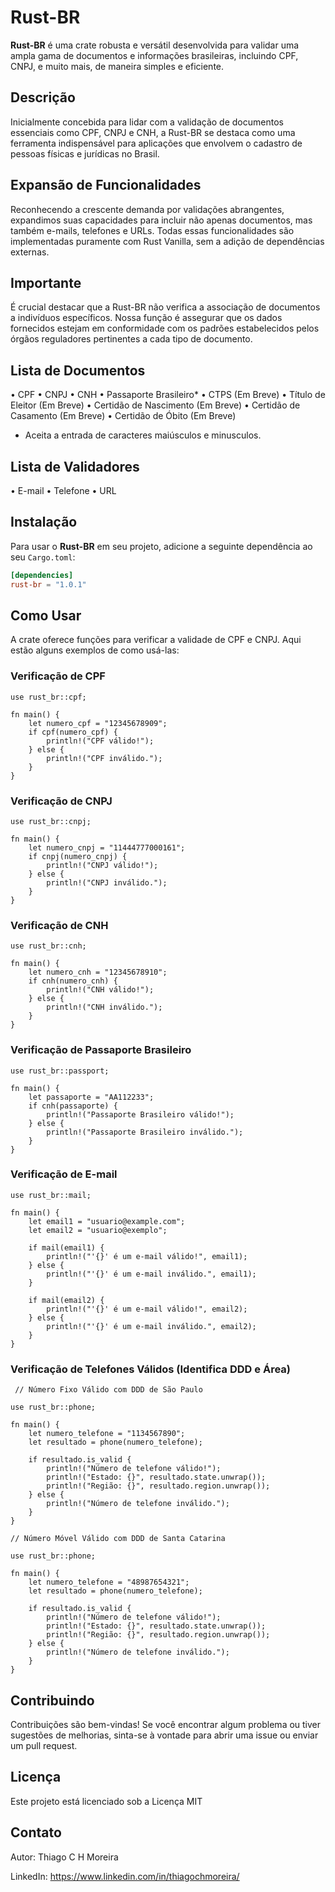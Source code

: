 # Rust-BR

**Rust-BR** é uma crate robusta e versátil desenvolvida para validar uma ampla gama de documentos e informações brasileiras, incluindo CPF, CNPJ, e muito mais, de maneira simples e eficiente.

## Descrição
Inicialmente concebida para lidar com a validação de documentos essenciais como CPF, CNPJ e CNH, a Rust-BR se destaca como uma ferramenta indispensável para aplicações que envolvem o cadastro de pessoas físicas e jurídicas no Brasil.

## Expansão de Funcionalidades
Reconhecendo a crescente demanda por validações abrangentes, expandimos suas capacidades para incluir não apenas documentos, mas também e-mails, telefones e URLs. Todas essas funcionalidades são implementadas puramente com Rust Vanilla, sem a adição de dependências externas.

## Importante
É crucial destacar que a Rust-BR não verifica a associação de documentos a indivíduos específicos. Nossa função é assegurar que os dados fornecidos estejam em conformidade com os padrões estabelecidos pelos órgãos reguladores pertinentes a cada tipo de documento.

## Lista de Documentos

 • CPF
 • CNPJ
 • CNH
 • Passaporte Brasileiro*
 • CTPS (Em Breve)
 • Título de Eleitor (Em Breve)
 • Certidão de Nascimento (Em Breve)
 • Certidão de Casamento (Em Breve)
 • Certidão de Óbito (Em Breve)

 * Aceita a entrada de caracteres maiúsculos e minusculos.

## Lista de Validadores

 • E-mail
 • Telefone
 • URL

## Instalação

Para usar o **Rust-BR** em seu projeto, adicione a seguinte dependência ao seu `Cargo.toml`:

```toml
[dependencies]
rust-br = "1.0.1"
```

## Como Usar
A crate oferece funções para verificar a validade de CPF e CNPJ. Aqui estão alguns exemplos de como usá-las:

### Verificação de CPF
```
use rust_br::cpf;

fn main() {
    let numero_cpf = "12345678909";
    if cpf(numero_cpf) {
        println!("CPF válido!");
    } else {
        println!("CPF inválido.");
    }
}
```
### Verificação de CNPJ
```
use rust_br::cnpj;

fn main() {
    let numero_cnpj = "11444777000161";
    if cnpj(numero_cnpj) {
        println!("CNPJ válido!");
    } else {
        println!("CNPJ inválido.");
    }
}
```
### Verificação de CNH
```
use rust_br::cnh;

fn main() {
    let numero_cnh = "12345678910";
    if cnh(numero_cnh) {
        println!("CNH válido!");
    } else {
        println!("CNH inválido.");
    }
}
```
### Verificação de Passaporte Brasileiro
```
use rust_br::passport;

fn main() {
    let passaporte = "AA112233";
    if cnh(passaporte) {
        println!("Passaporte Brasileiro válido!");
    } else {
        println!("Passaporte Brasileiro inválido.");
    }
}
```
### Verificação de E-mail
```
use rust_br::mail;

fn main() {
    let email1 = "usuario@example.com";
    let email2 = "usuario@exemplo";

    if mail(email1) {
        println!("'{}' é um e-mail válido!", email1);
    } else {
        println!("'{}' é um e-mail inválido.", email1);
    }

    if mail(email2) {
        println!("'{}' é um e-mail válido!", email2);
    } else {
        println!("'{}' é um e-mail inválido.", email2);
    }
}
```
### Verificação de Telefones Válidos (Identifica DDD e Área)
```
 // Número Fixo Válido com DDD de São Paulo

use rust_br::phone;

fn main() {
    let numero_telefone = "1134567890";
    let resultado = phone(numero_telefone);

    if resultado.is_valid {
        println!("Número de telefone válido!");
        println!("Estado: {}", resultado.state.unwrap());
        println!("Região: {}", resultado.region.unwrap());
    } else {
        println!("Número de telefone inválido.");
    }
}
```

```
// Número Móvel Válido com DDD de Santa Catarina

use rust_br::phone;

fn main() {
    let numero_telefone = "48987654321";
    let resultado = phone(numero_telefone);

    if resultado.is_valid {
        println!("Número de telefone válido!");
        println!("Estado: {}", resultado.state.unwrap());
        println!("Região: {}", resultado.region.unwrap());
    } else {
        println!("Número de telefone inválido.");
    }
}
```

## Contribuindo
Contribuições são bem-vindas! Se você encontrar algum problema ou tiver sugestões de melhorias, sinta-se à vontade para abrir uma issue ou enviar um pull request.

## Licença
Este projeto está licenciado sob a Licença MIT

## Contato
Autor: Thiago C H Moreira

LinkedIn: https://www.linkedin.com/in/thiagochmoreira/
